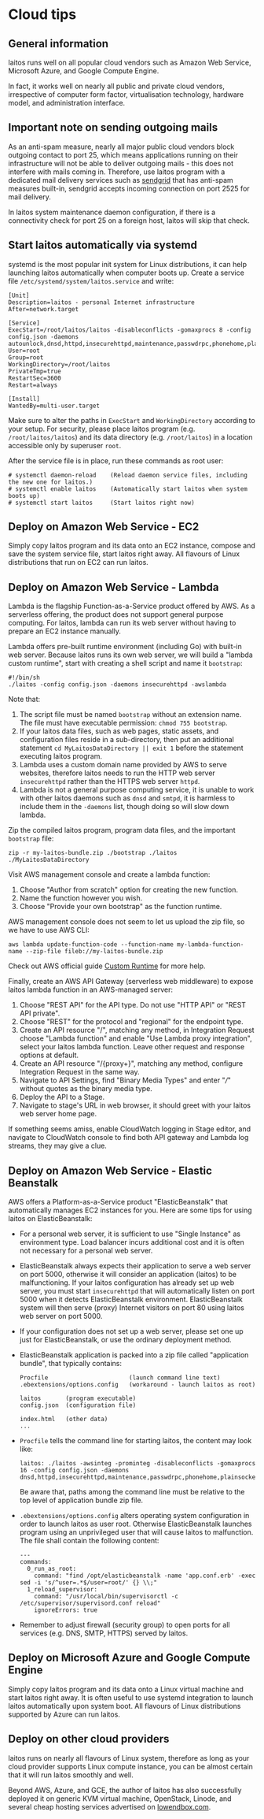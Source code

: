 # Cloud tips

## General information
laitos runs well on all popular cloud vendors such as Amazon Web Service, Microsoft Azure, and Google Compute Engine.

In fact, it works well on nearly all public and private cloud vendors, irrespective of computer form factor,
virtualisation technology, hardware model, and administration interface.

## Important note on sending outgoing mails
As an anti-spam measure, nearly all major public cloud vendors block outgoing contact to port 25, which means applications
running on their infrastructure will not be able to deliver outgoing mails - this does not interfere with mails coming in.
Therefore, use laitos program with a dedicated mail delivery services such as [sendgrid](https://sendgrid.com/) that has
anti-spam measures built-in, sendgrid accepts incoming connection on port 2525 for mail delivery.

In laitos system maintenance daemon configuration, if there is a connectivity check for port 25 on a foreign host, laitos
will skip that check.

## Start laitos automatically via systemd
systemd is the most popular init system for Linux distributions, it can help launching laitos automatically when
computer boots up. Create a service file `/etc/systemd/system/laitos.service` and write:

    [Unit]
    Description=laitos - personal Internet infrastructure
    After=network.target
    
    [Service]
    ExecStart=/root/laitos/laitos -disableconflicts -gomaxprocs 8 -config config.json -daemons autounlock,dnsd,httpd,insecurehttpd,maintenance,passwdrpc,phonehome,plainsocket,simpleipsvcd,smtpd,snmpd,sockd,telegram
    User=root
    Group=root
    WorkingDirectory=/root/laitos
    PrivateTmp=true
    RestartSec=3600
    Restart=always
    
    [Install]
    WantedBy=multi-user.target

Make sure to alter the paths in `ExecStart` and `WorkingDirectory` according to your setup. For security, please place
laitos program (e.g. `/root/laitos/laitos`) and its data directory (e.g. `/root/laitos`) in a location accessible only
by superuser `root`.

After the service file is in place, run these commands as root user:

    # systemctl daemon-reload    (Reload daemon service files, including the new one for laitos.)
    # systemctl enable laitos    (Automatically start laitos when system boots up)
    # systemctl start laitos     (Start laitos right now)

## Deploy on Amazon Web Service - EC2
Simply copy laitos program and its data onto an EC2 instance, compose and save the system service file, start laitos
right away. All flavours of Linux distributions that run on EC2 can run laitos.

## Deploy on Amazon Web Service - Lambda
Lambda is the flagship Function-as-a-Service product offered by AWS. As a serverless offering, the product does not support
general purpose computing. For laitos, lambda can run its web server without having to prepare an EC2 instance manually.

Lambda offers pre-built runtime environment (including Go) with built-in web server. Because laitos runs its own web server,
we will build a "lambda custom runtime", start with creating a shell script and name it `bootstrap`:

    #!/bin/sh
    ./laitos -config config.json -daemons insecurehttpd -awslambda

Note that:

1. The script file must be named `bootstrap` without an extension name. The file must have executable permission: `chmod 755 bootstrap`.
2. If your laitos data files, such as web pages, static assets, and configuration files reside in a sub-directory, then put
   an additional statement `cd MyLaitosDataDirectory || exit 1` before the statement executing laitos program.
3. Lambda uses a custom domain name provided by AWS to serve websites, therefore laitos needs to run the HTTP web server
   `insecurehttpd` rather than the HTTPS web server `httpd`.
4. Lambda is not a general purpose computing service, it is unable to work with other laitos daemons such as `dnsd` and
   `smtpd`, it is harmless to include them in the `-daemons` list, though doing so will slow down lambda.

Zip the compiled laitos program, program data files, and the important `bootstrap` file:

    zip -r my-laitos-bundle.zip ./bootstrap ./laitos ./MyLaitosDataDirectory

Visit AWS management console and create a lambda function:

1. Choose "Author from scratch" option for creating the new function.
2. Name the function however you wish.
3. Choose "Provide your own bootstrap" as the function runtime.

AWS management console does not seem to let us upload the zip file, so we have to use AWS CLI:

    aws lambda update-function-code --function-name my-lambda-function-name --zip-file fileb://my-laitos-bundle.zip

Check out AWS official guide [Custom Runtime](https://docs.aws.amazon.com/lambda/latest/dg/runtimes-walkthrough.html) for
more help.

Finally, create an AWS API Gateway (serverless web middleware) to expose laitos lambda function in an AWS-managed server:

1. Choose "REST API" for the API type. Do not use "HTTP API" or "REST API private".
2. Choose "REST" for the protocol and "regional" for the endpoint type.
3. Create an API resource "/", matching any method, in Integration Request choose "Lambda function" and enable
   "Use Lambda proxy integration", select your laitos lambda function. Leave other request and response options at default.
4. Create an API resource "/{proxy+}", matching any method, configure Integration Request in the same way.
5. Navigate to API Settings, find "Binary Media Types" and enter "*/*" without quotes as the binary media type.
6. Deploy the API to a Stage.
7. Navigate to stage's URL in web browser, it should greet with your laitos web server home page.

If something seems amiss, enable CloudWatch logging in Stage editor, and navigate to CloudWatch console to find both
API gateway and Lambda log streams, they may give a clue.

## Deploy on Amazon Web Service - Elastic Beanstalk
AWS offers a Platform-as-a-Service product "ElasticBeanstalk" that automatically manages EC2 instances for you.
Here are some tips for using laitos on ElasticBeanstalk:
- For a personal web server, it is sufficient to use "Single Instance" as environment type. Load balancer incurs
  additional cost and it is often not necessary for a personal web server.
- ElasticBeanstalk always expects their application to serve a web server on port 5000, otherwise it will consider
  an application (laitos) to be malfunctioning. If your laitos configuration has already set up web server, you must
  start `insecurehttpd` that will automatically listen on port 5000 when it detects ElasticBeanstalk environment.
  ElasticBeanstalk system will then serve (proxy) Internet visitors on port 80 using laitos web server on port 5000.
- If your configuration does not set up a web server, please set one up just for ElasticBeanstalk, or use the ordinary
  deployment method.
- ElasticBeanstalk application is packed into a zip file called "application bundle", that typically contains:

      Procfile                       (launch command line text)
      .ebextensions/options.config   (workaround - launch laitos as root)

      laitos       (program executable)
      config.json  (configuration file)

      index.html   (other data)
      ...

- `Procfile` tells the command line for starting laitos, the content may look like:

      laitos: ./laitos -awsinteg -prominteg -disableconflicts -gomaxprocs 16 -config config.json -daemons dnsd,httpd,insecurehttpd,maintenance,passwdrpc,phonehome,plainsocket,simpleipsvcd,smtpd,snmpd,sockd,telegram

  Be aware that, paths among the command line must be relative to the top level of application bundle zip file.

- `.ebextensions/options.config` alters operating system configuration in order to launch laitos as user root.
  Otherwise ElasticBeanstalk launches program using an unprivileged user that will cause laitos to malfunction.
  The file shall contain the following content:

      ---
      commands:
        0_run_as_root:
          command: "find /opt/elasticbeanstalk -name 'app.conf.erb' -exec sed -i 's/^user=.*$/user=root/' {} \\;"
        1_reload_supervisor:
          command: "/usr/local/bin/supervisorctl -c /etc/supervisor/supervisord.conf reload"
          ignoreErrors: true

- Remember to adjust firewall (security group) to open ports for all services (e.g. DNS, SMTP, HTTPS) served by laitos.

## Deploy on Microsoft Azure and Google Compute Engine
Simply copy laitos program and its data onto a Linux virtual machine and start laitos right away. It is often useful to
use systemd integration to launch laitos automatically upon system boot. All flavours of Linux distributions supported
by Azure can run laitos.

## Deploy on other cloud providers
laitos runs on nearly all flavours of Linux system, therefore as long as your cloud provider supports Linux compute
instance, you can be almost certain that it will run laitos smoothly and well.

Beyond AWS, Azure, and GCE, the author of laitos has also successfully deployed it on generic KVM virtual machine,
OpenStack, Linode, and several cheap hosting services advertised on [lowendbox.com](https://lowendbox.com/).
